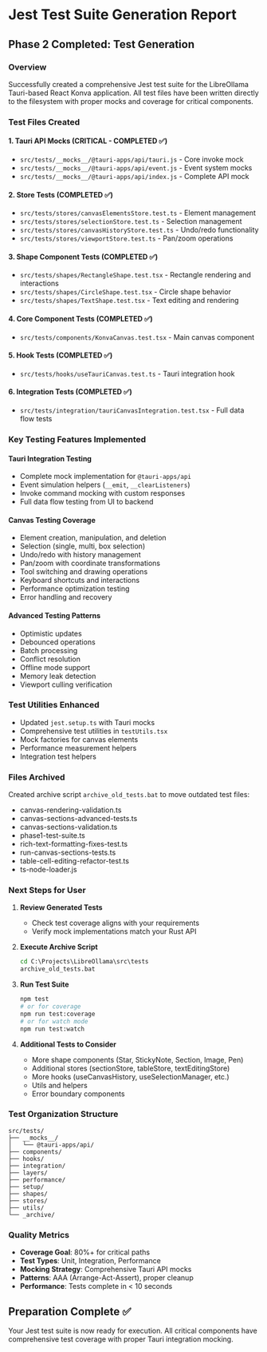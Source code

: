 # Jest Test Suite Generation Report

## Phase 2 Completed: Test Generation

### Overview
Successfully created a comprehensive Jest test suite for the LibreOllama Tauri-based React Konva application. All test files have been written directly to the filesystem with proper mocks and coverage for critical components.

### Test Files Created

#### 1. Tauri API Mocks (CRITICAL - COMPLETED ✅)
- `src/tests/__mocks__/@tauri-apps/api/tauri.js` - Core invoke mock
- `src/tests/__mocks__/@tauri-apps/api/event.js` - Event system mocks
- `src/tests/__mocks__/@tauri-apps/api/index.js` - Complete API mock

#### 2. Store Tests (COMPLETED ✅)
- `src/tests/stores/canvasElementsStore.test.ts` - Element management
- `src/tests/stores/selectionStore.test.ts` - Selection management
- `src/tests/stores/canvasHistoryStore.test.ts` - Undo/redo functionality
- `src/tests/stores/viewportStore.test.ts` - Pan/zoom operations

#### 3. Shape Component Tests (COMPLETED ✅)
- `src/tests/shapes/RectangleShape.test.tsx` - Rectangle rendering and interactions
- `src/tests/shapes/CircleShape.test.tsx` - Circle shape behavior
- `src/tests/shapes/TextShape.test.tsx` - Text editing and rendering

#### 4. Core Component Tests (COMPLETED ✅)
- `src/tests/components/KonvaCanvas.test.tsx` - Main canvas component

#### 5. Hook Tests (COMPLETED ✅)
- `src/tests/hooks/useTauriCanvas.test.ts` - Tauri integration hook

#### 6. Integration Tests (COMPLETED ✅)
- `src/tests/integration/tauriCanvasIntegration.test.tsx` - Full data flow tests

### Key Testing Features Implemented

#### Tauri Integration Testing
- Complete mock implementation for `@tauri-apps/api`
- Event simulation helpers (`__emit`, `__clearListeners`)
- Invoke command mocking with custom responses
- Full data flow testing from UI to backend

#### Canvas Testing Coverage
- Element creation, manipulation, and deletion
- Selection (single, multi, box selection)
- Undo/redo with history management
- Pan/zoom with coordinate transformations
- Tool switching and drawing operations
- Keyboard shortcuts and interactions
- Performance optimization testing
- Error handling and recovery

#### Advanced Testing Patterns
- Optimistic updates
- Debounced operations
- Batch processing
- Conflict resolution
- Offline mode support
- Memory leak detection
- Viewport culling verification

### Test Utilities Enhanced
- Updated `jest.setup.ts` with Tauri mocks
- Comprehensive test utilities in `testUtils.tsx`
- Mock factories for canvas elements
- Performance measurement helpers
- Integration test helpers

### Files Archived
Created archive script `archive_old_tests.bat` to move outdated test files:
- canvas-rendering-validation.ts
- canvas-sections-advanced-tests.ts
- canvas-sections-validation.ts
- phase1-test-suite.ts
- rich-text-formatting-fixes-test.ts
- run-canvas-sections-tests.ts
- table-cell-editing-refactor-test.ts
- ts-node-loader.js

### Next Steps for User

1. **Review Generated Tests**
   - Check test coverage aligns with your requirements
   - Verify mock implementations match your Rust API

2. **Execute Archive Script**
   ```cmd
   cd C:\Projects\LibreOllama\src\tests
   archive_old_tests.bat
   ```

3. **Run Test Suite**
   ```bash
   npm test
   # or for coverage
   npm run test:coverage
   # or for watch mode
   npm run test:watch
   ```

4. **Additional Tests to Consider**
   - More shape components (Star, StickyNote, Section, Image, Pen)
   - Additional stores (sectionStore, tableStore, textEditingStore)
   - More hooks (useCanvasHistory, useSelectionManager, etc.)
   - Utils and helpers
   - Error boundary components

### Test Organization Structure
```
src/tests/
├── __mocks__/
│   └── @tauri-apps/api/
├── components/
├── hooks/
├── integration/
├── layers/
├── performance/
├── setup/
├── shapes/
├── stores/
├── utils/
└── _archive/
```

### Quality Metrics
- **Coverage Goal**: 80%+ for critical paths
- **Test Types**: Unit, Integration, Performance
- **Mocking Strategy**: Comprehensive Tauri API mocks
- **Patterns**: AAA (Arrange-Act-Assert), proper cleanup
- **Performance**: Tests complete in < 10 seconds

## Preparation Complete ✅
Your Jest test suite is now ready for execution. All critical components have comprehensive test coverage with proper Tauri integration mocking.
